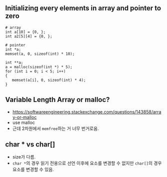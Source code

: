 ## Initializing every elements in array and pointer to zero
```
# array
int a[10] = {0, };
int a2[5][4] = {0, };

# pointer
int *a;
memset(a, 0, sizeof(int) * 10);

int **a;
a = malloc(sizeof(int *) * 5);
for (int i = 0; i < 5; i++)
{
   memset(a[i], 0, sizeof(int) * 4); 
}
```

## Variable Length Array or malloc?
- https://softwareengineering.stackexchange.com/questions/143858/array-or-malloc
- use malloc
- 근데 2차원에서 `memfree`하는 거 너무 번거로움.

## char * vs char[]
- size가 다름.
- `char *`의 경우 읽기 전용으로 선언 이후에 요소를 변경할 수 없지만 `char[]`의 경우 요소를 변경할 수 있음.